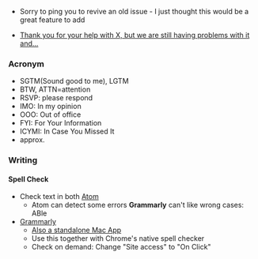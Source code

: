 
- Sorry to ping you to revive an old issue - I just thought this would be a great feature to add

- [Thank you for your help with X, but we are still having problems with it and...](https://english.stackexchange.com/questions/38867/more-formal-way-of-saying-sorry-to-bug-you-again-about-this-but)


### Acronym
- SGTM(Sound good to me), LGTM
- BTW, ATTN=attention
- RSVP: please respond
- IMO: In my opinion
- OOO: Out of office
- FYI: For Your Information
- ICYMI: In Case You Missed It
- approx.

### Writing
#### Spell Check
- Check text in both [Atom](http://massivetechinterview.blogspot.com/2016/01/atom-github-editor.html)
  - Atom can detect some errors **Grammarly** can't like wrong cases: ABle
- [Grammarly](https://chrome.google.com/webstore/detail/grammarly-for-chrome/kbfnbcaeplbcioakkpcpgfkobkghlhen)
    - [Also a standalone Mac App](https://app.grammarly.com/)
    - Use this together with Chrome's native spell checker
    - Check on demand: Change "Site access" to "On Click"